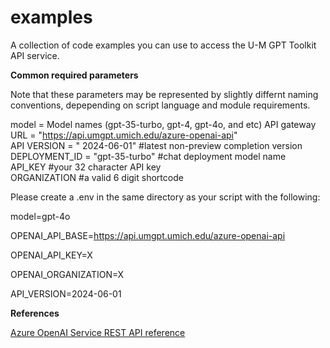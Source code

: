 # examples
A collection of code examples you can use to access the U-M GPT Toolkit API service.  

**Common required parameters**  
  
Note that these parameters may be represented by slightly differnt naming conventions, depepending on script language and module requirements.  
   
model = Model names (gpt-35-turbo, gpt-4, gpt-4o, and etc)
API gateway URL = "https://api.umgpt.umich.edu/azure-openai-api"  
API VERSION = " 2024-06-01" #latest non-preview completion version  
DEPLOYMENT_ID = "gpt-35-turbo" #chat deployment model name  
API_KEY #your 32 character API key  
ORGANIZATION #a valid 6 digit shortcode  

Please create a .env in the same directory as your script with the following:


model=gpt-4o

OPENAI_API_BASE=https://api.umgpt.umich.edu/azure-openai-api

OPENAI_API_KEY=X

OPENAI_ORGANIZATION=X

API_VERSION=2024-06-01


**References**  
  
[Azure OpenAI Service REST API reference](https://learn.microsoft.com/en-us/azure/ai-services/openai/reference)
